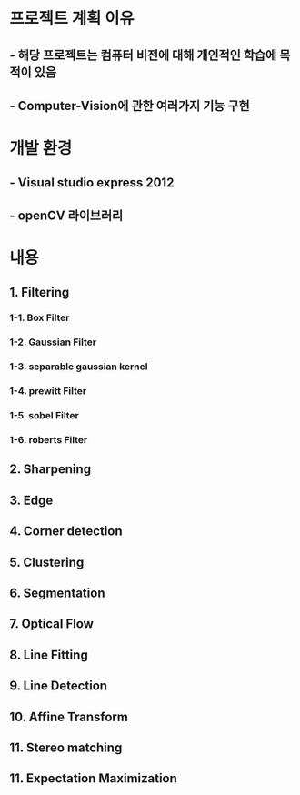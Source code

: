 # 프로젝트 계획 이유
## - 해당 프로젝트는 컴퓨터 비전에 대해 개인적인 학습에 목적이 있음
## - Computer-Vision에 관한 여러가지 기능 구현

# 개발 환경
## - Visual studio express 2012
## - openCV 라이브러리

# 내용
## 1. Filtering
###  1-1. Box Filter
###  1-2. Gaussian Filter
###  1-3. separable gaussian kernel
###  1-4. prewitt Filter
###  1-5. sobel Filter
###  1-6. roberts Filter

## 2. Sharpening

## 3. Edge

## 4. Corner detection

## 5. Clustering

## 6. Segmentation

## 7. Optical Flow

## 8. Line Fitting

## 9. Line Detection

## 10. Affine Transform

## 11. Stereo matching

## 11. Expectation Maximization
